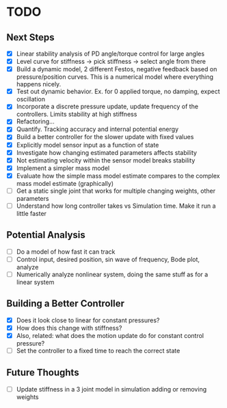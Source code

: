 # TODO

## Next Steps
- [x] Linear stability analysis of PD angle/torque control for large angles
- [x] Level curve for stiffness -> pick stiffness -> select angle from there
- [x] Build a dynamic model, 2 different Festos, negative feedback based on pressure/position curves. This is a numerical model where everything happens nicely. 
- [x] Test out dynamic behavior. Ex. for 0 applied torque, no damping, expect oscillation
- [x] Incorporate a discrete pressure update, update frequency of the controllers. Limits stability at high stiffness
- [x] Refactoring...
- [x] Quantify. Tracking accuracy and internal potential energy
- [x] Build a better controller for the slower update with fixed values
- [x] Explicitly model sensor input as a function of state
- [x] Investigate how changing estimated parameters affects stability
- [x] Not estimating velocity within the sensor model breaks stability
- [x] Implement a simpler mass model
- [x] Evaluate how the simple mass model estimate compares to the complex mass model estimate (graphically)
- [ ] Get a static single joint that works for multiple changing weights, other parameters
- [ ] Understand how long controller takes vs Simulation time. Make it run a little faster

## Potential Analysis

- [ ] Do a model of how fast it can track
- [ ] Control input, desired position, sin wave of frequency, Bode plot, analyze
- [ ] Numerically analyze nonlinear system, doing the same stuff as for a linear system

## Building a Better Controller
- [x] Does it look close to linear for constant pressures?
- [x] How does this change with stiffness?
- [x] Also, related: what does the motion update do for constant control pressure?
- [ ] Set the controller to a fixed time to reach the correct state

## Future Thoughts
- [ ] Update stiffness in a 3 joint model in simulation adding or removing weights
